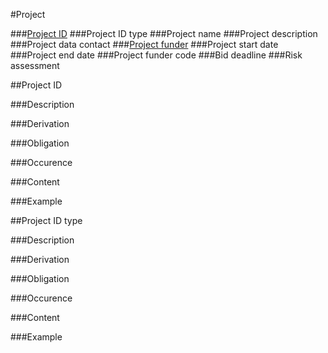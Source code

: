 #Project

###[Project ID](#project-id-1)
###Project ID type
###Project name
###Project description
###Project data contact
###[Project funder](https://github.com/jiscresearch/sharedService/blob/master/metadata/properties/Project/project%20funder.md)
###Project start date
###Project end date
###Project funder code
###Bid deadline
###Risk assessment



##Project ID

###Description
 
###Derivation
 
###Obligation	
 
###Occurence	
 
###Content 
 
###Example




##Project ID type

###Description
 
###Derivation
 
###Obligation	
 
###Occurence	
 
###Content 
 
###Example

